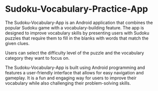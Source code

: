 # Sudoku-Vocabulary-Practice-App
<p>The Sudoku-Vocabulary-App is an Android application that combines the popular Sudoku game with a vocabulary-building feature. The app is designed to improve vocabulary skills by presenting users with Sudoku puzzles that require them to fill in the blanks with words that match the given clues.

Users can select the difficulty level of the puzzle and the vocabulary category they want to focus on. 

The Sudoku-Vocabulary-App is built using Android programming and features a user-friendly interface that allows for easy navigation and gameplay. It is a fun and engaging way for users to improve their vocabulary while also challenging their problem-solving skills.</p>
